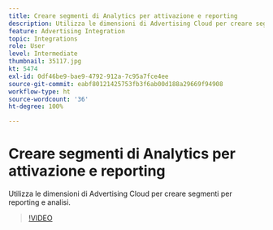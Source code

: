 ```yaml
---
title: Creare segmenti di Analytics per attivazione e reporting
description: Utilizza le dimensioni di Advertising Cloud per creare segmenti per reporting e analisi.
feature: Advertising Integration
topic: Integrations
role: User
level: Intermediate
thumbnail: 35117.jpg
kt: 5474
exl-id: 0df46be9-bae9-4792-912a-7c95a7fce4ee
source-git-commit: eabf80121425753fb3f6ab00d188a29669f94908
workflow-type: ht
source-wordcount: '36'
ht-degree: 100%

---
```


# Creare segmenti di Analytics per attivazione e reporting

Utilizza le dimensioni di Advertising Cloud per creare segmenti per reporting e analisi.

>[!VIDEO](https://video.tv.adobe.com/v/35117/?quality=12&learn=on)
